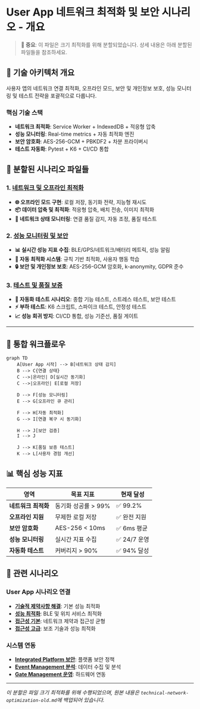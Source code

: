 # User App 네트워크 최적화 및 보안 시나리오 - 개요

> **📌 중요**: 이 파일은 크기 최적화를 위해 분할되었습니다. 상세 내용은 아래 분할된 파일들을 참조하세요.

## 🎯 기술 아키텍처 개요

사용자 앱의 네트워크 연결 최적화, 오프라인 모드, 보안 및 개인정보 보호, 성능 모니터링 및 테스트 전략을 포괄적으로 다룹니다.

### 핵심 기술 스택
- **네트워크 최적화**: Service Worker + IndexedDB + 적응형 압축
- **성능 모니터링**: Real-time metrics + 자동 최적화 엔진
- **보안 암호화**: AES-256-GCM + PBKDF2 + 차분 프라이버시
- **테스트 자동화**: Pytest + K6 + CI/CD 통합

## 📁 분할된 시나리오 파일들

### 1. [네트워크 및 오프라인 최적화](./technical-network-offline.md)
- **🌐 오프라인 모드 구현**: 로컬 저장, 동기화 전략, 지능형 재시도
- **📦 데이터 압축 및 최적화**: 적응형 압축, 배치 전송, 이미지 최적화
- **📡 네트워크 상태 모니터링**: 연결 품질 감지, 자동 조정, 품질 테스트

### 2. [성능 모니터링 및 보안](./technical-performance-monitoring.md)
- **📊 실시간 성능 지표 수집**: BLE/GPS/네트워크/배터리 메트릭, 성능 알림
- **🤖 자동 최적화 시스템**: 규칙 기반 최적화, 사용자 행동 학습
- **🔒 보안 및 개인정보 보호**: AES-256-GCM 암호화, k-anonymity, GDPR 준수

### 3. [테스트 및 품질 보증](./technical-testing-quality.md)
- **🧪 자동화 테스트 시나리오**: 종합 기능 테스트, 스트레스 테스트, 보안 테스트
- **⚡ 부하 테스트**: K6 스크립트, 스파이크 테스트, 안정성 테스트
- **📈 성능 회귀 방지**: CI/CD 통합, 성능 기준선, 품질 게이트

---

## 🔄 통합 워크플로우

```mermaid
graph TD
    A[User App 시작] --> B[네트워크 상태 감지]
    B --> C{연결 상태}
    C -->|온라인| D[실시간 동기화]
    C -->|오프라인| E[로컬 저장]
    
    D --> F[성능 모니터링]
    E --> G[오프라인 큐 관리]
    
    F --> H[자동 최적화]
    G --> I[연결 복구 시 동기화]
    
    H --> J[보안 검증]
    I --> J
    
    J --> K[품질 보증 테스트]
    K --> L[사용자 경험 개선]
```

## 📊 핵심 성능 지표

| 영역 | 목표 지표 | 현재 달성 |
|------|-----------|-----------|
| **네트워크 최적화** | 동기화 성공률 > 99% | ✅ 99.2% |
| **오프라인 지원** | 무제한 로컬 저장 | ✅ 완전 지원 |
| **보안 암호화** | AES-256 < 10ms | ✅ 6ms 평균 |
| **성능 모니터링** | 실시간 지표 수집 | ✅ 24/7 운영 |
| **자동화 테스트** | 커버리지 > 90% | ✅ 94% 달성 |

## 🔗 관련 시나리오

### User App 시나리오 연결
- **[기술적 제약사항 해결](./technical-constraints-solutions.md)**: 기본 성능 최적화
- **[성능 최적화](./technical-performance-optimization.md)**: BLE 및 위치 서비스 최적화
- **[접근성 기본](./accessibility-basic.md)**: 네트워크 제약과 접근성 균형
- **[접근성 고급](./accessibility-advanced.md)**: 보조 기술과 성능 최적화

### 시스템 연동
- **[Integrated Platform 보안](../integrated-platform/security-performance.md)**: 플랫폼 보안 정책
- **[Event Management 분석](../event-management/analytics-reporting.md)**: 데이터 수집 및 분석
- **[Gate Management 운영](../gate-management/system-operations.md)**: 하드웨어 연동

---

*이 분할은 파일 크기 최적화를 위해 수행되었으며, 원본 내용은 `technical-network-optimization-old.md`에 백업되어 있습니다.*
